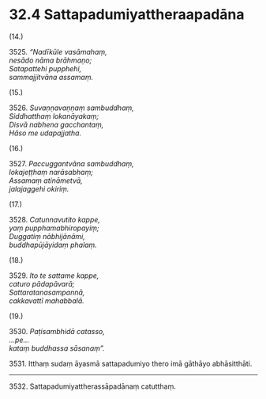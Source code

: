 

# 32.4 Sattapadumiyattheraapadāna



(14.)

3525\. _“Nadīkūle vasāmahaṃ,_  
_nesādo nāma brāhmaṇo;_  
_Satapattehi pupphehi,_  
_sammajjitvāna assamaṃ._  


(15.)

3526\. _Suvaṇṇavaṇṇaṃ sambuddhaṃ,_  
_Siddhatthaṃ lokanāyakaṃ;_  
_Disvā nabhena gacchantaṃ,_  
_Hāso me udapajjatha._  


(16.)

3527\. _Paccuggantvāna sambuddhaṃ,_  
_lokajeṭṭhaṃ narāsabhaṃ;_  
_Assamaṃ atināmetvā,_  
_jalajaggehi okiriṃ._  


(17.)

3528\. _Catunnavutito kappe,_  
_yaṃ pupphamabhiropayiṃ;_  
_Duggatiṃ nābhijānāmi,_  
_buddhapūjāyidaṃ phalaṃ._  


(18.)

3529\. _Ito te sattame kappe,_  
_caturo pādapāvarā;_  
_Sattaratanasampannā,_  
_cakkavattī mahabbalā._  


(19.)

3530\. _Paṭisambhidā catasso,_  
_…pe…_  
_kataṃ buddhassa sāsanaṃ”._  


3531\. Itthaṃ sudaṃ āyasmā sattapadumiyo thero imā gāthāyo abhāsitthāti.

---

3532\. Sattapadumiyattherassāpadānaṃ catutthaṃ.





